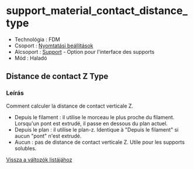 # support\_material\_contact\_distance\_type

* Technológia : FDM
* Csoport : [Nyomtatási beállítások](../../../konfig/print_settings)
* Alcsoport : [Support](../../beallitasok/print_settings.md#support) - Option pour l'interface des supports
* Mód : Haladó

## Distance de contact Z Type

### Leírás

Comment calculer la distance de contact verticale Z.

* Depuis le filament : il utilise le morceau le plus proche du filament. Lorsqu'un pont est extrudé, il passe en dessous du plan actuel.
* Depuis le plan : il utilise le plan-z. Identique à \"Depuis le filament\" si aucun \"pont\" n'est extrudé.
* Aucun : pas de distance de contact verticale Z. Utile pour les supports solubles. 

[Vissza a változók listájához](../../variable_list)

